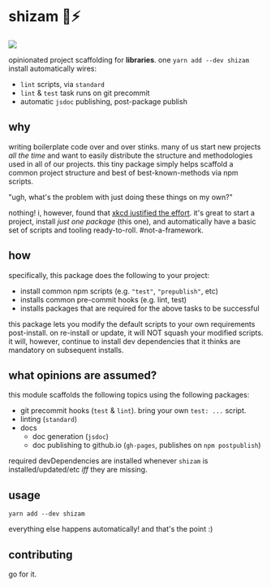 # shizam 🔮⚡️

![](https://img.shields.io/badge/standardjs-%E2%9C%93-brightgreen.svg)

opinionated project scaffolding for **libraries**.  one `yarn add --dev shizam` install automatically wires:

- `lint` scripts, via `standard`
- `lint` & `test` task runs on git precommit
- automatic `jsdoc` publishing, post-package publish

## why

writing boilerplate code over and over stinks.  many of us start new projects _all the time_ and want to easily distribute the structure and methodologies used in all of our projects.  this tiny package simply helps scaffold a common project structure and best of best-known-methods via npm scripts.

"ugh, what's the problem with just doing these things on my own?"

nothing!  i, however, found that [xkcd justified the effort](http://imgs.xkcd.com/comics/is_it_worth_the_time.png). it's great to start a project, install _just one package_ (this one), and automatically have a basic set of scripts and tooling ready-to-roll. #not-a-framework.

## how

specifically, this package does the following to your project:
  - install common npm scripts (e.g. `"test"`, `"prepublish"`, etc)
  - installs common pre-commit hooks (e.g. lint, test)
  - installs packages that are required for the above tasks to be successful

this package lets you modify the default scripts to your own requirements post-install. on re-install or update, it will NOT squash your modified scripts.  it will, however, continue to install dev dependencies that it thinks are mandatory on subsequent installs.

## what opinions are assumed?

this module scaffolds the following topics using the following packages:

- git precommit hooks (`test` & `lint`). bring your own `test: ...` script.
- linting (`standard`)
- docs
  - doc generation (`jsdoc`)
  - doc publishing to github.io (`gh-pages`, publishes on `npm postpublish`)

required devDependencies are installed whenever `shizam` is installed/updated/etc _iff_ they are missing.

## usage

`yarn add --dev shizam`

everything else happens automatically!  and that's the point :)

## contributing

go for it.
